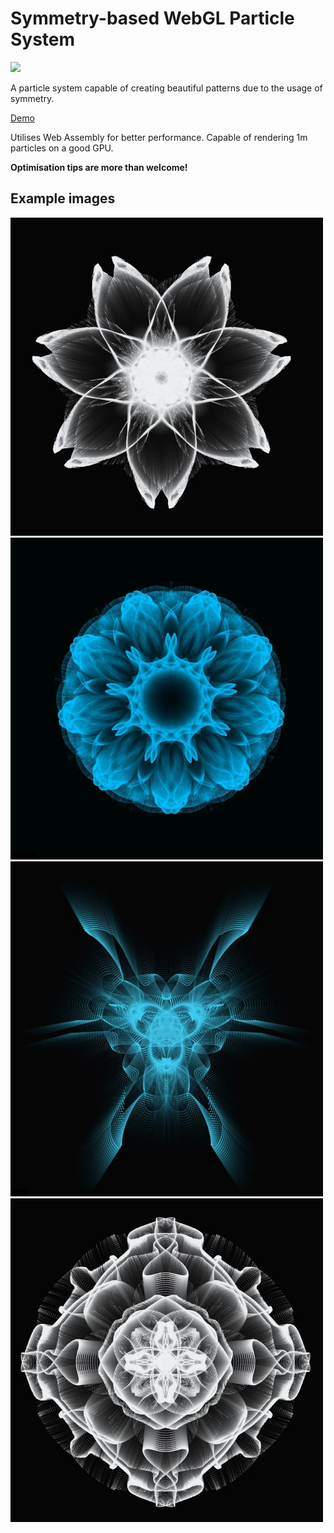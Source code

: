 # Symmetry-based WebGL Particle System

<img src="/images/video.gif" width="500"/>

A particle system capable of creating beautiful patterns due to the usage of symmetry.

[Demo](https://peancored.github.io/particle-system-webgl/)

Utilises Web Assembly for better performance. Capable of rendering 1m particles on a good GPU.

**Optimisation tips are more than welcome!**

## Example images

<img src="/images/screenshot3.jpg" width="500"/>

<img src="/images/screenshot1.jpg" width="500"/>

<img src="/images/screenshot2.jpg" width="500"/>

<img src="/images/screenshot4.jpg" width="500"/>
